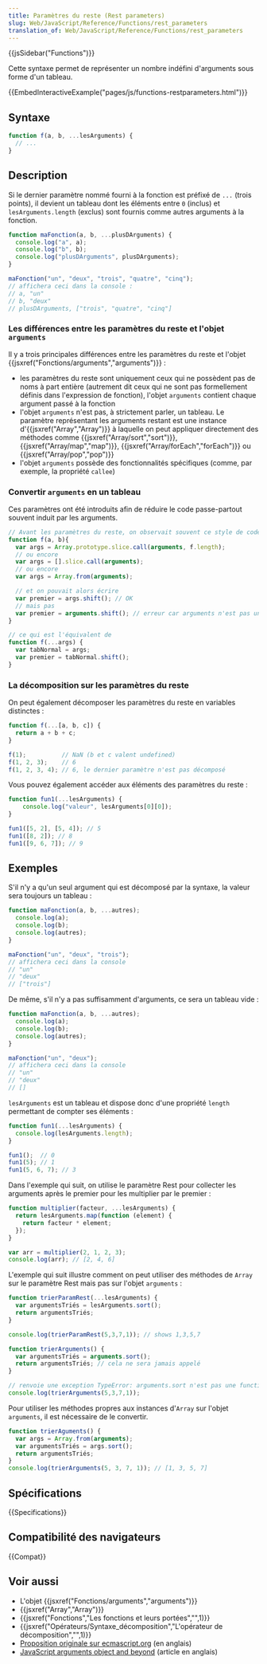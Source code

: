 ```yaml
---
title: Paramètres du reste (Rest parameters)
slug: Web/JavaScript/Reference/Functions/rest_parameters
translation_of: Web/JavaScript/Reference/Functions/rest_parameters
---
```


{{jsSidebar("Functions")}}

Cette syntaxe permet de représenter un nombre indéfini d'arguments sous forme d'un tableau.

{{EmbedInteractiveExample("pages/js/functions-restparameters.html")}}

## Syntaxe

```js
function f(a, b, ...lesArguments) {
  // ...
}
```

## Description

Si le dernier paramètre nommé fourni à la fonction est préfixé de `...` (trois points), il devient un tableau dont les éléments entre `0` (inclus) et `lesArguments.length` (exclus) sont fournis comme autres arguments à la fonction.

```js
function maFonction(a, b, ...plusDArguments) {
  console.log("a", a);
  console.log("b", b);
  console.log("plusDArguments", plusDArguments);
}

maFonction("un", "deux", "trois", "quatre", "cinq");
// affichera ceci dans la console :
// a, "un"
// b, "deux"
// plusDArguments, ["trois", "quatre", "cinq"]
```

### Les différences entre les paramètres du reste et l'objet `arguments`

Il y a trois principales différences entre les paramètres du reste et l'objet {{jsxref("Fonctions/arguments","arguments")}} :

- les paramètres du reste sont uniquement ceux qui ne possèdent pas de noms à part entière (autrement dit ceux qui ne sont pas formellement définis dans l'expression de fonction), l'objet `arguments` contient chaque argument passé à la fonction
- l'objet `arguments` n'est pas, à strictement parler, un tableau. Le paramètre représentant les arguments restant est une instance d'{{jsxref("Array","Array")}} à laquelle on peut appliquer directement des méthodes comme {{jsxref("Array/sort","sort")}}, {{jsxref("Array/map","map")}}, {{jsxref("Array/forEach","forEach")}} ou {{jsxref("Array/pop","pop")}}
- l'objet `arguments` possède des fonctionnalités spécifiques (comme, par exemple, la propriété `callee`)

### Convertir `arguments` en un tableau

Ces paramètres ont été introduits afin de réduire le code passe-partout souvent induit par les arguments.

```js
// Avant les paramètres du reste, on observait souvent ce style de code :
function f(a, b){
  var args = Array.prototype.slice.call(arguments, f.length);
  // ou encore
  var args = [].slice.call(arguments);
  // ou encore
  var args = Array.from(arguments);

  // et on pouvait alors écrire
  var premier = args.shift(); // OK
  // mais pas
  var premier = arguments.shift(); // erreur car arguments n'est pas un tableau
}

// ce qui est l'équivalent de
function f(...args) {
  var tabNormal = args;
  var premier = tabNormal.shift();
}
```

### La décomposition sur les paramètres du reste

On peut également décomposer les paramètres du reste en variables distinctes :

```js
function f(...[a, b, c]) {
  return a + b + c;
}

f(1);          // NaN (b et c valent undefined)
f(1, 2, 3);    // 6
f(1, 2, 3, 4); // 6, le dernier paramètre n'est pas décomposé
```

Vous pouvez également accéder aux éléments des paramètres du reste :

```js
function fun1(...lesArguments) {
    console.log("valeur", lesArguments[0][0]);
}

fun1([5, 2], [5, 4]); // 5
fun1([8, 2]); // 8
fun1([9, 6, 7]); // 9
```

## Exemples

S'il n'y a qu'un seul argument qui est décomposé par la syntaxe, la valeur sera toujours un tableau :

```js
function maFonction(a, b, ...autres);
  console.log(a);
  console.log(b);
  console.log(autres);
}

maFonction("un", "deux", "trois");
// affichera ceci dans la console
// "un"
// "deux"
// ["trois"]
```

De même, s'il n'y a pas suffisamment d'arguments, ce sera un tableau vide :

```js
function maFonction(a, b, ...autres);
  console.log(a);
  console.log(b);
  console.log(autres);
}

maFonction("un", "deux");
// affichera ceci dans la console
// "un"
// "deux"
// []
```

`lesArguments` est un tableau et dispose donc d'une propriété `length` permettant de compter ses éléments :

```js
function fun1(...lesArguments) {
  console.log(lesArguments.length);
}

fun1();  // 0
fun1(5); // 1
fun1(5, 6, 7); // 3
```

Dans l'exemple qui suit, on utilise le paramètre Rest pour collecter les arguments après le premier pour les multiplier par le premier :

```js
function multiplier(facteur, ...lesArguments) {
  return lesArguments.map(function (element) {
    return facteur * element;
  });
}

var arr = multiplier(2, 1, 2, 3);
console.log(arr); // [2, 4, 6]
```

L'exemple qui suit illustre comment on peut utiliser des méthodes de `Array` sur le paramètre Rest mais pas sur l'objet `arguments` :

```js
function trierParamRest(...lesArguments) {
  var argumentsTriés = lesArguments.sort();
  return argumentsTriés;
}

console.log(trierParamRest(5,3,7,1)); // shows 1,3,5,7

function trierArguments() {
  var argumentsTriés = arguments.sort();
  return argumentsTriés; // cela ne sera jamais appelé
}

// renvoie une exception TypeError: arguments.sort n'est pas une function
console.log(trierArguments(5,3,7,1));
```

Pour utiliser les méthodes propres aux instances d'`Array` sur l'objet `arguments`, il est nécessaire de le convertir.

```js
function trierAguments() {
  var args = Array.from(arguments);
  var argumentsTriés = args.sort();
  return argumentsTriés;
}
console.log(trierArguments(5, 3, 7, 1)); // [1, 3, 5, 7]
```

## Spécifications

{{Specifications}}

## Compatibilité des navigateurs

{{Compat}}

## Voir aussi

- L'objet {{jsxref("Fonctions/arguments","arguments")}}
- {{jsxref("Array","Array")}}
- {{jsxref("Fonctions","Les fonctions et leurs portées","",1)}}
- {{jsxref("Opérateurs/Syntaxe_décomposition","L'opérateur de décomposition","",1)}}
- [Proposition originale sur ecmascript.org](https://wiki.ecmascript.org/doku.php?id=harmony:rest_parameters) (en anglais)
- [JavaScript arguments object and beyond](https://javascriptweblog.wordpress.com/2011/01/18/javascripts-arguments-object-and-beyond/) (article en anglais)
